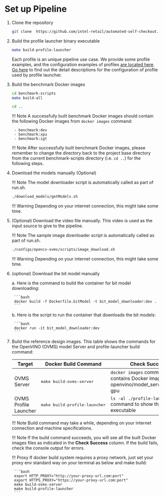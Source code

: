 # Set up Pipeline

1. Clone the repository

    ```bash
    git clone  https://github.com/intel-retail/automated-self-checkout.git && cd ./automated-self-checkout
    ```

2. Build the profile launcher binary executable

    ```bash
    make build-profile-launcher
    ```

    Each profile is an unique pipeline use case.  We provide some profile examples, and the configuration examples of profiles [are located here](https://github.com/intel-retail/automated-self-checkout/tree/main/configs/opencv-ovms/cmd_client/res).  [Go here](profileLauncherConfigs.md) to find out the detail descriptions for the configuration of profile used by profile launcher.

3. Build the benchmark Docker images

    ```bash
    cd benchmark-scripts
    make build-all

    cd ..
    ```

    !!! Note
        A successfully built benchmark Docker images should contain the following Docker images from `docker images` command:

        - benchmark:dev
        - benchmark:xpu
        - benchmark:igt

    !!! Note
        After successfully built benchmark Docker images, please remember to change the directory back to the project base directory from the current benchmark-scripts directory (i.e. `cd ..`) for the following steps.        

4. Download the models manually (Optional)

    !!! Note
        The model downloader script is automatically called as part of run.sh.
    
    ```bash
    ./download_models/getModels.sh
    ```
    
    !!! Warning
        Depending on your internet connection, this might take some time.


5. (Optional) Download the video file manually. This video is used as the input source to give to the pipeline.

    !!! Note
        The sample image downloader script is automatically called as part of run.sh. 

    ```bash
    ./configs/opencv-ovms/scripts/image_download.sh
    ```

    !!! Warning
        Depending on your internet connection, this might take some time.


6. (optional) Download the bit model manually 

    a. Here is the command to build the container for bit model downloading:
    
        ```bash
        docker build -f Dockerfile.bitModel -t bit_model_downloader:dev .
        ```

    b. Here is the script to run the container that downloads the bit models:
    
        ```bash
        docker run -it bit_model_downloader:dev
        ```

7. Build the reference design images. This table shows the commands for the OpenVINO (OVMS) model Server and profile-launcher build command:

    | Target                            | Docker Build Command               | Check Success                                                          |
    | ----------------------------------| -----------------------------------|------------------------------------------------------------------------|
    | OVMS Server                       | <pre>make build-ovms-server</pre>  | `docker images` command output contains Docker image openvino/model_server:2023.1-gpu</b>  |
    | OVMS Profile Launcher             | <pre>make build-profile-launcher</pre>  | `ls -al ./profile-launcher` command to show the binary executable                |

    !!! Note
        Build command may take a while, depending on your internet connection and machine specifications.
    
    !!! Note
        If the build command succeeds, you will see all the built Docker images files as indicated in the **Check Success** column. If the build fails, check the console output for errors.
    
    !!! Proxy
        If docker build system requires a proxy network, just set your proxy env standard way on your terminal as below and make build:
    
        ```bash
        export HTTP_PROXY="http://your-proxy-url.com:port"
        export HTTPS_PROXY="https://your-proxy-url.com:port"
        make build-ovms-server
        make build-profile-launcher
        ```
